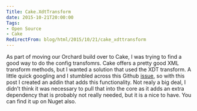 ```yaml
---
Title: Cake.XdtTransform
date: 2015-10-21T20:00:00
Tags:
- Open Source
- Cake
RedirectFrom: blog/html/2015/10/21/cake_xdttransform
---
```


As part of moving our Orchard build over to Cake, I was trying to find a good way to do the config transfomrs.  Cake offers a pretty good XML transform methods, but I wanted a solution that used the XDT transform. A little quick googling and I stumbled across this Github [issue](https://github.com/cake-build/cake/issues/321), so with this post I created an addin that adds this functionality. Not realy a big deal, I didn’t think it was necessary to pull that into the core as it adds an extra dependency that is probably not really needed, but it is a nice to have. You can find it up on Nuget also.
